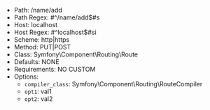 - Path: /name/add
- Path Regex: #^/name/add$#s
- Host: localhost
- Host Regex: #^localhost$#si
- Scheme: http|https
- Method: PUT|POST
- Class: Symfony\Component\Routing\Route
- Defaults: NONE
- Requirements: NO CUSTOM
- Options: 
    - `compiler_class`: Symfony\Component\Routing\RouteCompiler
    - `opt1`: val1
    - `opt2`: val2
